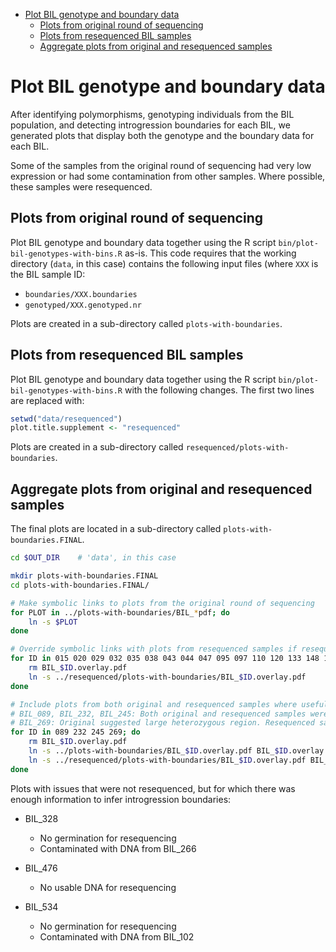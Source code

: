 <!-- MarkdownTOC -->

- [Plot BIL genotype and boundary data](#plot-bil-genotype-and-boundary-data)
    - [Plots from original round of sequencing](#plots-from-original-round-of-sequencing)
    - [Plots from resequenced BIL samples](#plots-from-resequenced-bil-samples)
    - [Aggregate plots from original and resequenced samples](#aggregate-plots-from-original-and-resequenced-samples)

<!-- /MarkdownTOC -->


# Plot BIL genotype and boundary data

After identifying polymorphisms, genotyping individuals from the BIL population, and detecting introgression boundaries for each BIL, we generated plots that display both the genotype and the boundary data for each BIL.

Some of the samples from the original round of sequencing had very low expression or had some contamination from other samples. Where possible, these samples were resequenced.

## Plots from original round of sequencing

Plot BIL genotype and boundary data together using the R script `bin/plot-bil-genotypes-with-bins.R` as-is. This code requires that the working directory (`data`, in this case) contains the following input files (where `XXX` is the BIL sample ID:

- `boundaries/XXX.boundaries`
- `genotyped/XXX.genotyped.nr`

Plots are created in a sub-directory called `plots-with-boundaries`.

## Plots from resequenced BIL samples

Plot BIL genotype and boundary data together using the R script `bin/plot-bil-genotypes-with-bins.R` with the following changes. The first two lines are replaced with:

```r
setwd("data/resequenced")
plot.title.supplement <- "resequenced"
```

Plots are created in a sub-directory called `resequenced/plots-with-boundaries`.


## Aggregate plots from original and resequenced samples

The final plots are located in a sub-directory called `plots-with-boundaries.FINAL`.

```sh
cd $OUT_DIR    # 'data', in this case

mkdir plots-with-boundaries.FINAL
cd plots-with-boundaries.FINAL/

# Make symbolic links to plots from the original round of sequencing
for PLOT in ../plots-with-boundaries/BIL_*pdf; do
    ln -s $PLOT
done

# Override symbolic links with plots from resequenced samples if resequencing resolves original issue
for ID in 015 020 029 032 035 038 043 044 047 095 097 110 120 133 148 155 177 182 183 185 187 242 243 291 294 304 310 349 350 359 389 396 405 406 408 429 432 473 480 497 510 540; do
    rm BIL_$ID.overlay.pdf
    ln -s ../resequenced/plots-with-boundaries/BIL_$ID.overlay.pdf
done

# Include plots from both original and resequenced samples where useful
# BIL_089, BIL_232, BIL_245: Both original and resequenced samples were contaminated with another BIL
# BIL_269: Original suggested large heterozygous region. Resequenced sample confirms this.
for ID in 089 232 245 269; do
    rm BIL_$ID.overlay.pdf
    ln -s ../plots-with-boundaries/BIL_$ID.overlay.pdf BIL_$ID.overlay.original.pdf
    ln -s ../resequenced/plots-with-boundaries/BIL_$ID.overlay.pdf BIL_$ID.overlay.resequenced.pdf
done
```

Plots with issues that were not resequenced, but for which there was enough information to infer introgression boundaries:

- BIL_328

    - No germination for resequencing
    - Contaminated with DNA from BIL_266

- BIL_476

    - No usable DNA for resequencing

- BIL_534

    - No germination for resequencing
    - Contaminated with DNA from BIL_102
